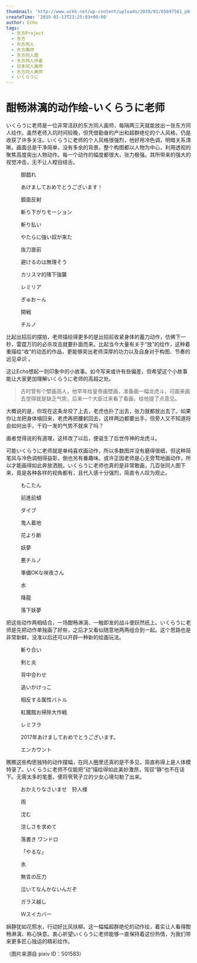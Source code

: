 ```yaml
---
thumbnail: 'http://www.uzkk.net/wp-content/uploads/2019/01/65697561_p0-825x510.png'
createTime: '2019-01-13T23:25:03+00:00'
author: Echo
tags:
  - 东方Project
  - 东方
  - 东方同人
  - 东方画师
  - 东方同人图
  - 东方同人作者
  - 日本同人画师
  - 东方同人画师
  - いくらうに
---
```


# 酣畅淋漓的动作绘-いくらうに老师

いくらうに老师是一位非常活跃的东方同人画师，每隔两三天就能放出一张东方同人绘作。虽然老师入坑时间较晚，但凭借勤奋的产出和超群绝伦的个人风格，仍是收获了许多关注。いくらうに老师的个人风格很强烈，他好用冷色调，明暗关系清晰。画面总是干净简单，没有多余的背景。整个构图都以人物为中心，利用透视的聚焦高度突出人物动作。每一个动作的幅度都很大，张力极强。其所带来的强大的视觉冲击，无不让人瞠目结舌。

<figure>
  <img src="http://www.uzkk.net/wp-content/uploads/2019/01/68381862_p0-1024x879.png" alt=""/>
  <figcaption>御戯れ</figcaption>
</figure>

<figure>
  <img src="http://www.uzkk.net/wp-content/uploads/2019/01/66601798_p0-1024x710.png" alt=""/>
  <figcaption>あけましておめでとうございます！</figcaption>
</figure>

<figure>
  <img src="http://www.uzkk.net/wp-content/uploads/2019/01/65020287_p0-1024x759.png" alt=""/>
  <figcaption>鏡面反射</figcaption>
</figure>

<figure>
  <img src="http://www.uzkk.net/wp-content/uploads/2019/01/66970696_p0-1024x668.png" alt=""/>
  <figcaption>斬り下がりモーション</figcaption>
</figure>

<figure>
  <img src="http://www.uzkk.net/wp-content/uploads/2019/01/66549821_p0-1024x830.png" alt=""/>
  <figcaption>斬り払い</figcaption>
</figure>

<figure>
  <img src="http://www.uzkk.net/wp-content/uploads/2019/01/65142481_p0-1024x768.png" alt=""/>
  <figcaption>やたらに強い奴が来た</figcaption>
</figure>

<figure>
  <img src="http://www.uzkk.net/wp-content/uploads/2019/01/64557982_p0-1024x512.png" alt=""/>
  <figcaption>抜刀直前</figcaption>
</figure>

<figure>
  <img src="http://www.uzkk.net/wp-content/uploads/2019/01/71971863_p0-1024x1009.png" alt=""/>
  <figcaption>避けるのは無理そう</figcaption>
</figure>

<figure>
  <img src="http://www.uzkk.net/wp-content/uploads/2019/01/66912148_p0-768x1024.png" alt=""/>
  <figcaption>カリスマ的降下強襲</figcaption>
</figure>

<figure>
  <img src="http://www.uzkk.net/wp-content/uploads/2019/01/64445365_p0-1024x629.png" alt=""/>
  <figcaption>レミリア</figcaption>
</figure>

<figure>
  <img src="http://www.uzkk.net/wp-content/uploads/2019/01/68286450_p0-1024x768.png" alt=""/>
  <figcaption>ぎゅおーん</figcaption>
</figure>

<figure>
  <img src="http://www.uzkk.net/wp-content/uploads/2019/01/65697561_p0-1024x681.png" alt=""/>
  <figcaption>開戦</figcaption>
</figure>

<figure>
  <img src="http://www.uzkk.net/wp-content/uploads/2019/01/70319338_p0-802x1024.png" alt=""/>
  <figcaption>チルノ</figcaption>
</figure>

比起出招后的摆拍，老师描绘得更多的是出招前收紧身体的蓄力动作，仿佛下一秒，雷霆万钧的必杀攻击就要扑面而来。比起当今大量有关于“放”的绘作，这种着重描绘“收”的动态的作品，更能够突出老师深厚的功力以及自身对于构图、节奏的远见卓识 。

这让Echo想起一则印象中的小故事。如今写来或许有些偏差，但希望这个小故事能让大家更加理解いくらうに老师的高超之处。

> 古时曾有个壁画高人，他早年给皇帝画壁画，准备画一幅龙虎斗，可画来画去觉得就是缺乏气势。后来一个大臣过来看了看画，给他提了点意见。

大概说的是，你现在这条龙咬了上去，老虎也扑了出去，张力就都放出去了。如果你让龙把身体缩回来，老虎再把腰躬回去，这样两边都要出手，但旁人又不知道将会如何出手，千钧一发的气势不就来了吗？

画者觉得说的有道理，这样改了以后，便诞生了后世传神的龙虎斗。

可能いくらうに老师就是单纯喜欢画动作，所以多数图并没有磨得很细，但这种简笔风与冷色调相得益彰，倒也另有番趣味。或许正因老师是心无旁骛地画动作，所以才能画得如此奔放洒脱。いくらうに老师也真的是非常敢画，几百张同人图下来，竟是各种各样的视角都有，且代入感十分强烈，简直令人叹为观止。

<figure>
  <img src="http://www.uzkk.net/wp-content/uploads/2019/01/62832866_p0-786x1024.png" alt=""/>
  <figcaption>もこたん</figcaption>
</figure>

<figure>
  <img src="http://www.uzkk.net/wp-content/uploads/2019/01/64057020_p0-1024x820.png" alt=""/>
  <figcaption>前進前傾</figcaption>
</figure>

<figure>
  <img src="http://www.uzkk.net/wp-content/uploads/2019/01/65676146_p0-723x1024.png" alt=""/>
  <figcaption>ダイブ</figcaption>
</figure>

<figure>
  <img src="http://www.uzkk.net/wp-content/uploads/2019/01/66943013_p0-1024x752.png" alt=""/>
  <figcaption>鬼人着地</figcaption>
</figure>

<figure>
  <img src="http://www.uzkk.net/wp-content/uploads/2019/01/68098199_p0-890x1024.png" alt=""/>
  <figcaption>花より断</figcaption>
</figure>

<figure>
  <img src="http://www.uzkk.net/wp-content/uploads/2019/01/69005798_p0-1024x640.png" alt=""/>
  <figcaption>妖夢</figcaption>
</figure>

<figure>
  <img src="http://www.uzkk.net/wp-content/uploads/2019/01/71098693_p0-1024x941.png" alt=""/>
  <figcaption>悪チルノ</figcaption>
</figure>

<figure>
  <img src="http://www.uzkk.net/wp-content/uploads/2019/01/70629099_p0-1024x744.png" alt=""/>
  <figcaption>準備OKな咲夜さん</figcaption>
</figure>

<figure>
  <img src="http://www.uzkk.net/wp-content/uploads/2019/01/67775933_p0-988x1024.png" alt=""/>
  <figcaption>水</figcaption>
</figure>

<figure>
  <img src="http://www.uzkk.net/wp-content/uploads/2019/01/68766489_p0-623x1024.png" alt=""/>
  <figcaption>降龍</figcaption>
</figure>

<figure>
  <img src="http://www.uzkk.net/wp-content/uploads/2019/01/70014371_p0-1024x764.png" alt=""/>
  <figcaption>落下妖夢</figcaption>
</figure>

把这些动作两相结合，一场酣畅淋漓、一触即发的战斗便跃然纸上。いくらうに老师是先把动作单独画了好些，之后才又看似随意地两两组合到一起。这个思路也是非常新鲜，没准以后还可以开辟一种新的绘画玩法。

<figure>
  <img src="http://www.uzkk.net/wp-content/uploads/2019/01/66618354_p0-1024x561.png" alt=""/>
  <figcaption>斬り合い</figcaption>
</figure>

<figure>
  <img src="http://www.uzkk.net/wp-content/uploads/2019/01/67741284_p0-1024x780.png" alt=""/>
  <figcaption>剣と炎</figcaption>
</figure>

<figure>
  <img src="http://www.uzkk.net/wp-content/uploads/2019/01/64331346_p0-1024x517.png" alt=""/>
  <figcaption>背中合わせ</figcaption>
</figure>

<figure>
  <img src="http://www.uzkk.net/wp-content/uploads/2019/01/64291937_p0-1024x383.png" alt=""/>
  <figcaption>追いかけっこ</figcaption>
</figure>

<figure>
  <img src="http://www.uzkk.net/wp-content/uploads/2019/01/62146396_p0-1024x812.png" alt=""/>
  <figcaption>相反する属性バトル</figcaption>
</figure>

<figure>
  <img src="http://www.uzkk.net/wp-content/uploads/2019/01/64606355_p0-1024x1016.png" alt=""/>
  <figcaption>紅魔館お掃除大作戦</figcaption>
</figure>

<figure>
  <img src="http://www.uzkk.net/wp-content/uploads/2019/01/71771570_p0-1024x970.png" alt=""/>
  <figcaption>レミフラ</figcaption>
</figure>

<figure>
  <img src="http://www.uzkk.net/wp-content/uploads/2019/01/60757418_p0-1024x790.png" alt=""/>
  <figcaption>2017年あけましておめでとうございます。</figcaption>
</figure>

<figure>
  <img src="http://www.uzkk.net/wp-content/uploads/2019/01/69035255_p0-1024x503.png" alt=""/>
  <figcaption>エンカウント</figcaption>
</figure>

瞧瞧这些构思独特的动作摆幅，在同人圈里还真的是不多见，简直称得上是人体模特录了。いくらうに老师不仅能把“动”描绘得如此美妙激昂，驾驭“静”也不在话下。无需太多的笔墨，便将茕茕孑立的少女心境勾勒了出来。

<figure>
  <img src="http://www.uzkk.net/wp-content/uploads/2019/01/63744459_p0-1024x728.png" alt=""/>
  <figcaption>おかえりなさいませ　狩人様</figcaption>
</figure>

<figure>
  <img src="http://www.uzkk.net/wp-content/uploads/2019/01/63779340_p0-768x1024.png" alt=""/>
  <figcaption>雨</figcaption>
</figure>

<figure>
  <img src="http://www.uzkk.net/wp-content/uploads/2019/01/68742162_p0-1024x801.png" alt=""/>
  <figcaption>沈む</figcaption>
</figure>

<figure>
  <img src="http://www.uzkk.net/wp-content/uploads/2019/01/66898383_p0-1024x768.png" alt=""/>
  <figcaption>涼しさを求めて</figcaption>
</figure>

<figure>
  <img src="http://www.uzkk.net/wp-content/uploads/2019/01/68037173_p0-1024x800.png" alt=""/>
  <figcaption>落書き ワンドロ</figcaption>
</figure>

<figure>
  <img src="http://www.uzkk.net/wp-content/uploads/2019/01/70138058_p0-864x1024.png" alt=""/>
  <figcaption>「やるな」</figcaption>
</figure>

<figure>
  <img src="http://www.uzkk.net/wp-content/uploads/2019/01/66825494_p0-1024x727.png" alt=""/>
  <figcaption>氷</figcaption>
</figure>

<figure>
  <img src="http://www.uzkk.net/wp-content/uploads/2019/01/70671109_p0-744x1024.png" alt=""/>
  <figcaption>無言の圧力</figcaption>
</figure>

<figure>
  <img src="http://www.uzkk.net/wp-content/uploads/2019/01/66193399_p0-1024x774.png" alt=""/>
  <figcaption>泣いてなんかないんだぞ</figcaption>
</figure>

<figure>
  <img src="http://www.uzkk.net/wp-content/uploads/2019/01/72399574_p0-1024x724.png" alt=""/>
  <figcaption>ガラス越し</figcaption>
</figure>

<figure>
  <img src="http://www.uzkk.net/wp-content/uploads/2019/01/69744675-725x1024.png" alt=""/>
  <figcaption>Ｗスイカバー</figcaption>
</figure>

娴静犹如花照水，行动好比风扶柳。这一幅幅超群绝伦的动作绘，着实让人看得酣畅淋漓、称心快意。衷心祈望いくらうに老师能够一直保持着这份热情，为我们带来更多匠心独运的精彩绘作。

（图片来源自 pixiv ID：501583）

